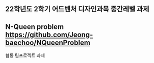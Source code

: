 22학년도 2학기 어드벤처 디자인과목 중간레벨 과제
---
N-Queen problem\
https://github.com/Jeong-baechoo/NQueenProblem
----
협동 팀프로젝트 과제
